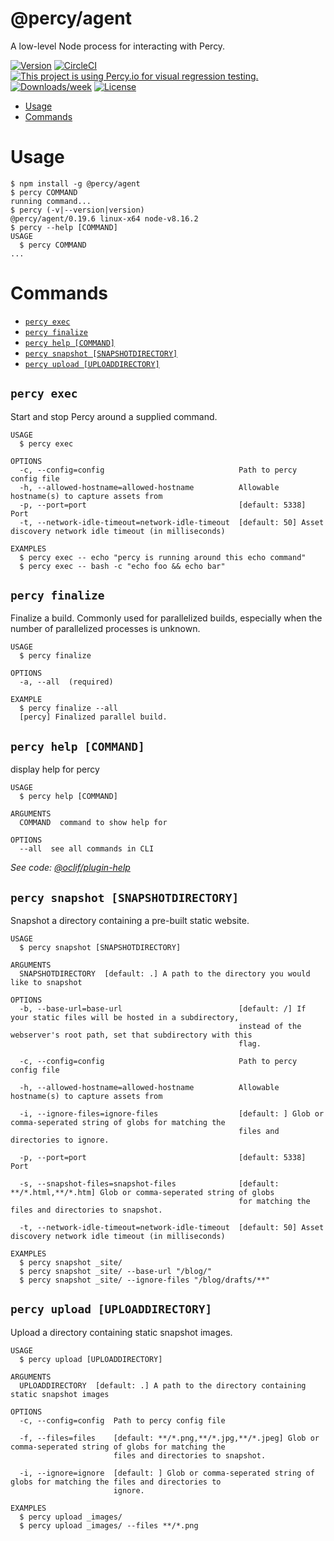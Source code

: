 @percy/agent
============

A low-level Node process for interacting with Percy.

[![Version](https://img.shields.io/npm/v/@percy/agent.svg)](https://npmjs.org/package/@percy/agent)
[![CircleCI](https://circleci.com/gh/percy/percy-agent/tree/master.svg?style=shield)](https://circleci.com/gh/percy/percy-agent/tree/master)
[![This project is using Percy.io for visual regression testing.](https://percy.io/static/images/percy-badge.svg)](https://percy.io/percy/percy-agent)
[![Downloads/week](https://img.shields.io/npm/dw/@percy/agent.svg)](https://npmjs.org/package/@percy/agent)
[![License](https://img.shields.io/npm/l/@percy/agent.svg)](https://github.com/percy/percy-agent/blob/master/package.json)


<!-- toc -->
* [Usage](#usage)
* [Commands](#commands)
<!-- tocstop -->
# Usage
<!-- usage -->
```sh-session
$ npm install -g @percy/agent
$ percy COMMAND
running command...
$ percy (-v|--version|version)
@percy/agent/0.19.6 linux-x64 node-v8.16.2
$ percy --help [COMMAND]
USAGE
  $ percy COMMAND
...
```
<!-- usagestop -->
# Commands
<!-- commands -->
* [`percy exec`](#percy-exec)
* [`percy finalize`](#percy-finalize)
* [`percy help [COMMAND]`](#percy-help-command)
* [`percy snapshot [SNAPSHOTDIRECTORY]`](#percy-snapshot-snapshotdirectory)
* [`percy upload [UPLOADDIRECTORY]`](#percy-upload-uploaddirectory)

## `percy exec`

Start and stop Percy around a supplied command.

```
USAGE
  $ percy exec

OPTIONS
  -c, --config=config                              Path to percy config file
  -h, --allowed-hostname=allowed-hostname          Allowable hostname(s) to capture assets from
  -p, --port=port                                  [default: 5338] Port
  -t, --network-idle-timeout=network-idle-timeout  [default: 50] Asset discovery network idle timeout (in milliseconds)

EXAMPLES
  $ percy exec -- echo "percy is running around this echo command"
  $ percy exec -- bash -c "echo foo && echo bar"
```

## `percy finalize`

Finalize a build. Commonly used for parallelized builds, especially when the number of parallelized processes is unknown.

```
USAGE
  $ percy finalize

OPTIONS
  -a, --all  (required)

EXAMPLE
  $ percy finalize --all
  [percy] Finalized parallel build.
```

## `percy help [COMMAND]`

display help for percy

```
USAGE
  $ percy help [COMMAND]

ARGUMENTS
  COMMAND  command to show help for

OPTIONS
  --all  see all commands in CLI
```

_See code: [@oclif/plugin-help](https://github.com/oclif/plugin-help/blob/v2.2.1/src/commands/help.ts)_

## `percy snapshot [SNAPSHOTDIRECTORY]`

Snapshot a directory containing a pre-built static website.

```
USAGE
  $ percy snapshot [SNAPSHOTDIRECTORY]

ARGUMENTS
  SNAPSHOTDIRECTORY  [default: .] A path to the directory you would like to snapshot

OPTIONS
  -b, --base-url=base-url                          [default: /] If your static files will be hosted in a subdirectory,
                                                   instead of the webserver's root path, set that subdirectory with this
                                                   flag.

  -c, --config=config                              Path to percy config file

  -h, --allowed-hostname=allowed-hostname          Allowable hostname(s) to capture assets from

  -i, --ignore-files=ignore-files                  [default: ] Glob or comma-seperated string of globs for matching the
                                                   files and directories to ignore.

  -p, --port=port                                  [default: 5338] Port

  -s, --snapshot-files=snapshot-files              [default: **/*.html,**/*.htm] Glob or comma-seperated string of globs
                                                   for matching the files and directories to snapshot.

  -t, --network-idle-timeout=network-idle-timeout  [default: 50] Asset discovery network idle timeout (in milliseconds)

EXAMPLES
  $ percy snapshot _site/
  $ percy snapshot _site/ --base-url "/blog/"
  $ percy snapshot _site/ --ignore-files "/blog/drafts/**"
```

## `percy upload [UPLOADDIRECTORY]`

Upload a directory containing static snapshot images.

```
USAGE
  $ percy upload [UPLOADDIRECTORY]

ARGUMENTS
  UPLOADDIRECTORY  [default: .] A path to the directory containing static snapshot images

OPTIONS
  -c, --config=config  Path to percy config file

  -f, --files=files    [default: **/*.png,**/*.jpg,**/*.jpeg] Glob or comma-seperated string of globs for matching the
                       files and directories to snapshot.

  -i, --ignore=ignore  [default: ] Glob or comma-seperated string of globs for matching the files and directories to
                       ignore.

EXAMPLES
  $ percy upload _images/
  $ percy upload _images/ --files **/*.png
```
<!-- commandsstop -->
